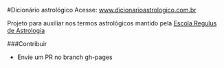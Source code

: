 #Dicionário astrológico
Acesse: <a href="www.dicionarioastrologico.com.br" target="_blank">www.dicionarioastrologico.com.br</a>

Projeto para auxiliar nos termos astrológicos mantido pela <a href="www.regulus.com.br" target="_blank">Escola Regulus de Astrologia</a>



###Contribuir
 - Envie um PR no branch gh-pages
